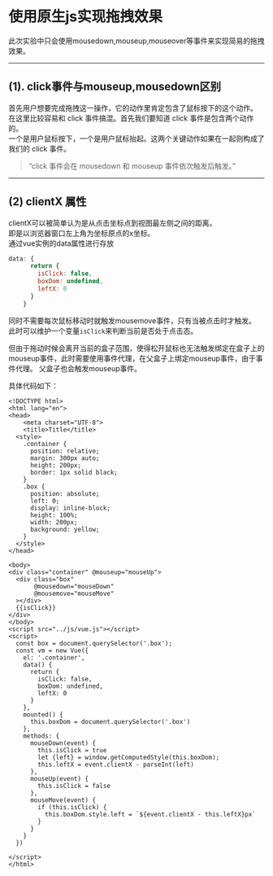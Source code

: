 # 使用原生js实现拖拽效果

此次实验中只会使用mousedown,mouseup,mouseover等事件来实现简易的拖拽效果。 
***
## (1). click事件与mouseup,mousedown区别

首先用户想要完成拖拽这一操作，它的动作里肯定包含了鼠标按下的这个动作。 
在这里比较容易和 click 事件搞混。首先我们要知道 click 事件是包含两个动作的。  
一个是用户鼠标按下，一个是用户鼠标抬起。这两个关键动作如果在一起则构成了我们的 click 事件。

> “click 事件会在 mousedown 和 mouseup 事件依次触发后触发。”

***
## (2) clientX 属性

clientX可以被简单认为是从点击坐标点到视图最左侧之间的距离。  
即是以浏览器窗口左上角为坐标原点的x坐标。  
通过vue实例的data属性进行存放

```js
data: {
      return {
        isClick: false,
        boxDom: undefined,
        leftX: 0
      }
    }
```

同时不需要每次鼠标移动时就触发mousemove事件，只有当被点击时才触发。   
此时可以维护一个变量`isClick`来判断当前是否处于点击态。  

但由于拖动时候会离开当前的盒子范围，使得松开鼠标也无法触发绑定在盒子上的
mouseup事件，此时需要使用事件代理，在父盒子上绑定mouseup事件，由于事件代理。
父盒子也会触发mouseup事件。

具体代码如下：

```
<!DOCTYPE html>
<html lang="en">
<head>
    <meta charset="UTF-8">
    <title>Title</title>
  <style>
    .container {
      position: relative;
      margin: 300px auto;
      height: 200px;
      border: 1px solid black;
    }
    .box {
      position: absolute;
      left: 0;
      display: inline-block;
      height: 100%;
      width: 200px;
      background: yellow;
    }
  </style>
</head>

<body>
<div class="container" @mouseup="mouseUp">
  <div class="box"
       @mousedown="mouseDown"
       @mousemove="mouseMove"
  ></div>
  {{isClick}}
</div>
</body>
<script src="../js/vue.js"></script>
<script>
  const box = document.querySelector('.box');
  const vm = new Vue({
    el: '.container',
    data() {
      return {
        isClick: false,
        boxDom: undefined,
        leftX: 0
      }
    },
    mounted() {
      this.boxDom = document.querySelector('.box')
    },
    methods: {
      mouseDown(event) {
        this.isClick = true
        let {left} = window.getComputedStyle(this.boxDom);
        this.leftX = event.clientX - parseInt(left)
      },
      mouseUp(event) {
        this.isClick = false
      },
      mouseMove(event) {
        if (this.isClick) {
          this.boxDom.style.left = `${event.clientX - this.leftX}px`
        }
      }
    }
  })

</script>
</html>
```


